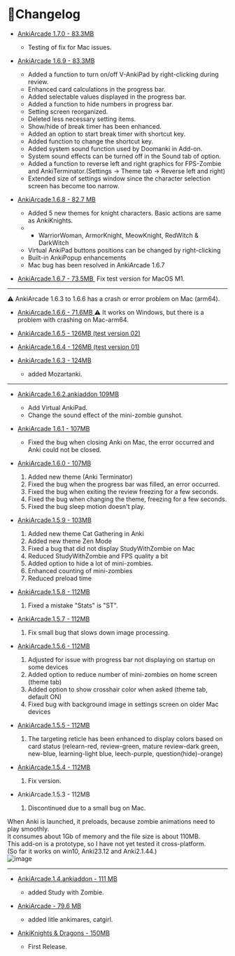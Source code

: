# 📝Changelog


* [ AnkiArcade 1.7.0 - 83.3MB ](https://c10.patreonusercontent.com/4/patreon-media/p/post/101482750/a48b02a4f6f1441ea186995dae91711a/eyJhIjoxLCJwIjoxfQ%3D%3D/1.ankiaddon?token-time=1727740800&token-hash=XDDU2ahZwV5VRUHaPsKxjBzefwNh_EWdnuLwXEHwYXs%3D)
  * Testing of fix for Mac issues.

* [ AnkiArcade 1.6.9 - 83.3MB ](https://c10.patreonusercontent.com/4/patreon-media/p/post/101482750/3d19d994670f405e8b9a758194297308/eyJhIjoxLCJwIjoxfQ%3D%3D/1.ankiaddon?token-time=1727740800&token-hash=l54rLjkAqrYjsBMnxdPq-gFD1KJJ5Uym2IlkG61HILI%3D)
  * Added a function to turn on/off V-AnkiPad by right-clicking during review.
  * Enhanced card calculations in the progress bar.
  * Added selectable values displayed in the progress bar.
  * Added a function to hide numbers in progress bar.
  * Setting screen reorganized.
  * Deleted less necessary setting items.
  * Show/hide of break timer has been enhanced.
  * Added an option to start break timer with shortcut key.
  * Added function to change the shortcut key.
  * Added system sound function used by Doomanki in Add-on.
  * System sound effects can be turned off in the Sound tab of option.
  * Added a function to reverse left and right graphics for FPS-Zombie and AnkiTerminator.(Settings -> Theme tab -> Reverse left and right)
  * Extended size of settings window since the character selection screen has become too narrow.



* [AnkiArcade.1.6.8 - 82.7 MB](https://c10.patreonusercontent.com/4/patreon-media/p/post/100508337/2becaf48101649bda06918a720fe78d6/eyJhIjoxLCJwIjoxfQ%3D%3D/1.ankiaddon?token-time=1727740800&token-hash=vHwG9t0kLpZBtz5LlXn7ANa7bKMR8K0sGM99RROtyCk%3D)
  * Added 5 new themes for knight characters. Basic actions are same as AnkiKnights.
  * + WarriorWoman, ArmorKnight, MeowKnight, RedWitch & DarkWitch
  * Virtual AnkiPad buttons positions can be changed by right-clicking
  * Built-in AnkiPopup enhancements
  * Mac bug has been resolved in AnkiArcade 1.6.7


* [ AnkiArcade.1.6.7 - 73.5MB ](https://c10.patreonusercontent.com/4/patreon-media/p/post/100062129/fa084e30964a44baaad0196dbffe2180/eyJhIjoxLCJwIjoxfQ%3D%3D/1.ankiaddon?token-time=1727740800&token-hash=XEANe9HSl1e7HsAeJHb6-GqJFDxkMm1w6pP30MJRsxk%3D) Fix test version for MacOS M1.


----
⚠ AnkiArcade 1.6.3 to 1.6.6 has a crash or error problem on Mac (arm64).

* [ AnkiArcade.1.6.6 - 71.6MB ](https://c10.patreonusercontent.com/4/patreon-media/p/post/100062129/fa084e30964a44baaad0196dbffe2180/eyJhIjoxLCJwIjoxfQ%3D%3D/1.ankiaddon?token-time=1727740800&token-hash=XEANe9HSl1e7HsAeJHb6-GqJFDxkMm1w6pP30MJRsxk%3D) ⚠ It works on Windows, but there is a problem with crashing on Mac-arm64.


* [AnkiArcade.1.6.5 - 126MB (test version 02)](https://c10.patreonusercontent.com/4/patreon-media/p/post/99305856/cebf330a999944e1b704e001b295d0f1/eyJhIjoxLCJwIjoxfQ%3D%3D/1.ankiaddon?token-time=1727740800&token-hash=jWa0Kc4HGzJRHY3B7SYot3gPyOnii0EQg09jYrOBh9w%3D)
* [AnkiArcade.1.6.4 - 126MB (test version 01)](https://c10.patreonusercontent.com/4/patreon-media/p/post/99305856/cfc7abac0f544215aae946536c58d21e/eyJhIjoxLCJwIjoxfQ%3D%3D/1.ankiaddon?token-time=1727740800&token-hash=_Vz7kfEOdk74eBtpjW5yIJbnGDfTNicnmVSmOY-zpuQ%3D)
* [AnkiArcade.1.6.3 - 124MB](https://c10.patreonusercontent.com/4/patreon-media/p/post/99305856/c04f3f9b0767450cb941c424603e2e2f/eyJhIjoxLCJwIjoxfQ%3D%3D/1.ankiaddon?token-time=1727740800&token-hash=2EVvwGWrqz0ot-ql7oZRTHPz9_40Tw1FjUAa8nCoeXQ%3D)
  * added Mozartanki.

----


* [ AnkiArcade.1.6.2.ankiaddon 109MB ](https://c10.patreonusercontent.com/4/patreon-media/p/post/97422306/53e7ea70443543168c9e36536effe2c3/eyJhIjoxLCJwIjoxfQ%3D%3D/1.ankiaddon?token-time=1727740800&token-hash=2rjp5osOUo9hPNan4WQ4aqNrGFE_7J5jv8VD869h8fA%3D)
    * Add Virtual AnkiPad.
    * Change the sound effect of the mini-zombie gunshot.


* [ AnkiArcade 1.6.1 - 107MB](https://c10.patreonusercontent.com/4/patreon-media/p/post/96847746/88bb0b10d6f3443998401c6a4d7f269e/eyJhIjoxLCJwIjoxfQ%3D%3D/1.ankiaddon?token-time=1727740800&token-hash=MWSYylZPfuQZhMFaabYXPlPs1HdS4ab9Bg9ETE2xhyk%3D)
    * Fixed the bug when closing Anki on Mac, the error occurred and Anki could not be closed.


* [ AnkiArcade.1.6.0 - 107MB](https://c10.patreonusercontent.com/4/patreon-media/p/post/96847746/c16abccf407b40c8be5c51579dd6765c/eyJhIjoxLCJwIjoxfQ%3D%3D/1.ankiaddon?token-time=1727740800&token-hash=KkgnhSKqLFSl_kCHGpQQKZv9G7iFCBMouK1UWa_vijk%3D)

  1. Added new theme (Anki Terminator)
  2. Fixed the bug when the progress bar was filled, an error occurred.
  3. Fixed the bug when exiting the review freezing for a few seconds.
  4. Fixed the bug when changing the theme, freezing for a few seconds.
  5. Fixed the bug sleep motion doesn't play.

* [ AnkiArcade.1.5.9 - 103MB ](https://c10.patreonusercontent.com/4/patreon-media/p/post/96450602/53fb249b8f9247a097f3bed3c8969d53/eyJhIjoxLCJwIjoxfQ%3D%3D/1.ankiaddon?token-time=1727740800&token-hash=q1W-vdeQ5FlaU7ZL_LmBkracLxn8iee0j6-8GswMMkU%3D)<br>
  1. Added new theme Cat Gathering in Anki
  2. Added new theme Zen Mode
  3. Fixed a bug that did not display StudyWithZombie on Mac
  4. Reduced StudyWithZombie and FPS quality a bit
  5. Added option to hide a lot of mini-zombies.
  6. Enhanced counting of mini-zombies
  7. Reduced preload time 

* [ AnkiArcade.1.5.8 - 112MB ](https://c10.patreonusercontent.com/4/patreon-media/p/post/95432413/22c3cf4613704cb08bf65de26f159fe8/eyJhIjoxLCJwIjoxfQ%3D%3D/1.ankiaddon?token-time=1727740800&token-hash=KTpnOOCfLxi_3ekAnWT3CThD-6MWEzoNzaNAH4N3-go%3D)<br>
  1. Fixed a mistake "Stats" is "ST".

* [ AnkiArcade.1.5.7 - 112MB ](https://c10.patreonusercontent.com/4/patreon-media/p/post/95432413/9a4b760ac0c84a99987842f2d898eaed/eyJhIjoxLCJwIjoxfQ%3D%3D/1.ankiaddon?token-time=1727740800&token-hash=aIgXRIlOulKPOh9cPI0wKkHcF82Xr_JkvkS1wVtTd8w%3D)<br>
  1. Fix small bug that slows down image processing.

* [ AnkiArcade.1.5.6 - 112MB ](https://c10.patreonusercontent.com/4/patreon-media/p/post/95432413/c09746ea2e8743518e186107ecdef343/eyJhIjoxLCJwIjoxfQ%3D%3D/1.ankiaddon?token-time=1727740800&token-hash=5FlbCdN5dnOELp94WB3MdvUQMhCmepeOa47b-xzH90M%3D)<br>
  1. Adjusted for issue with progress bar not displaying on startup on some devices
  2. Added option to reduce number of mini-zombies on home screen (theme tab)
  3. Added option to show crosshair color when asked (theme tab, default ON)
  4. Fixed bug with background image in settings screen on older Mac devices

* [ AnkiArcade.1.5.5 - 112MB ](https://c10.patreonusercontent.com/4/patreon-media/p/post/95432413/43879d9ffee94b718149ced4f6efb489/eyJhIjoxLCJwIjoxfQ%3D%3D/1.ankiaddon?token-time=1727740800&token-hash=61vMt0dhHB_QK_mUD7qEX9wJQxrvEkDPQDt4-0fTj2o%3D)<br>
  1. The targeting reticle has been enhanced to display colors based on card status (relearn-red, review-green, mature review-dark green, new-blue, learning-light blue, leech-purple, question(hide)-orange)

* [ AnkiArcade.1.5.4 - 112MB ](https://c10.patreonusercontent.com/4/patreon-media/p/post/95432413/7d528d2f91f047c6914a634462958ce7/eyJhIjoxLCJwIjoxfQ%3D%3D/1.ankiaddon?token-time=1727740800&token-hash=6KJ-hNOuEBMv2MQChmwEiVXiBxjM4rDdPys26HnU74g%3D)<br>
  1. Fix version.

* AnkiArcade.1.5.3 - 112MB <br>
  1. Discontinued due to a small bug on Mac.


When Anki is launched, it preloads, because zombie animations need to play smoothly.  
It consumes about 1Gb of memory and the file size is about 110MB.   
This add-on is a prototype, so I have not yet tested it cross-platform.  
(So far it works on win10, Anki23.12 and Anki2.1.44.)  
![image](https://github.com/shigeyukey/AnkiArcade/assets/124401518/aca2a34f-a125-4bf9-9563-23b3b7f5977b)

----


* [AnkiArcade.1.4.ankiaddon - 111 MB](https://c10.patreonusercontent.com/4/patreon-media/p/post/95173784/3ed78af8ae074c539c992cc39831093a/eyJhIjoxLCJwIjoxfQ%3D%3D/1.ankiaddon?token-time=1727740800&token-hash=OTx7aviV72qZDEEjJZlOK7uMSLR1b8qQiHAYw9xSjuI%3D)
    * added Study with Zombie.

* [AnkiArcade -  79.6 MB](https://c10.patreonusercontent.com/4/patreon-media/p/post/94850416/cd06db0499a04cd59eff1732080b84de/eyJhIjoxLCJwIjoxfQ%3D%3D/1.ankiaddon?token-time=1727740800&token-hash=KjI2cHrhgiA9qoWO9AYkNvyWQlCwaTCDHXSuFJ9c-dI%3D)
  * added litle ankimares, catgirl.

* [AnkiKnights & Dragons - 150MB](https://c10.patreonusercontent.com/4/patreon-media/p/post/94466412/7eb39fae1c984022b80dd3d3a0a2d000/eyJhIjoxLCJwIjoxfQ%3D%3D/1.ankiaddon?token-time=1727740800&token-hash=mnvqj-P-6ds4SmtP7aoa8qFNpANZ_Qb0xTfxISjfCNk%3D)
   * First Release.
